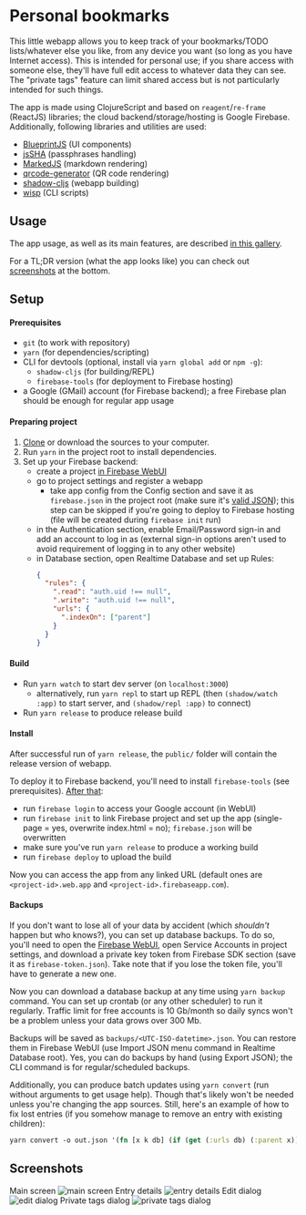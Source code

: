 # Personal bookmarks

This little webapp allows you to keep track of your bookmarks/TODO lists/whatever else you like,
from any device you want (so long as you have Internet access). This is intended for personal use;
if you share access with someone else, they'll have full edit access to whatever data they can see.
The "private tags" feature can limit shared access but is not particularly intended for such things.

The app is made using ClojureScript and based on `reagent`/`re-frame` (ReactJS) libraries; the cloud
backend/storage/hosting is Google Firebase. Additionally, following libraries and utilities are used:

* [BlueprintJS](https://github.com/palantir/blueprint) (UI components)
* [jsSHA](https://github.com/Caligatio/jsSHA) (passphrases handling)
* [MarkedJS](https://github.com/markedjs/marked) (markdown rendering)
* [qrcode-generator](https://github.com/kazuhikoarase/qrcode-generator) (QR code rendering)
* [shadow-cljs](https://github.com/thheller/shadow-cljs) (webapp building)
* [wisp](https://github.com/Gozala/wisp) (CLI scripts)


## Usage

The app usage, as well as its main features, are described [in this gallery](https://imgur.com/a/C8adQRs).

For a TL;DR version (what the app looks like) you can check out [screenshots](#screenshots) at the bottom.


## Setup

#### Prerequisites

* `git` (to work with repository)
* `yarn` (for dependencies/scripting)
* CLI for devtools (optional, install via `yarn global add` or `npm -g`):
  - `shadow-cljs` (for building/REPL)
  - `firebase-tools` (for deployment to Firebase hosting)
* a Google (GMail) account (for Firebase backend); a free Firebase plan should be enough for regular app usage

#### Preparing project

1. [Clone] or download the sources to your computer.
2. Run `yarn` in the project root to install dependencies.
3. Set up your Firebase backend:
   - create a project [in Firebase WebUI](https://console.firebase.google.com)
   - go to project settings and register a webapp
     + take app config from the Config section and save it as `firebase.json` in the project root
       (make sure it's [valid JSON](https://en.wikipedia.org/wiki/JSON#Example));
       this step can be skipped if you're going to deploy to Firebase hosting
       (file will be created during `firebase init` run)
   - in the Authentication section, enable Email/Password sign-in and add an account to log in as
     (external sign-in options aren't used to avoid requirement of logging in to any other website)
   - in Database section, open Realtime Database and set up Rules:
     ```json
     {
       "rules": {
         ".read": "auth.uid !== null",
         ".write": "auth.uid !== null",
         "urls": {
           ".indexOn": ["parent"]
         }
       }
     }
     ```

[Clone]: https://help.github.com/en/github/creating-cloning-and-archiving-repositories/cloning-a-repository


#### Build

* Run `yarn watch` to start dev server (on `localhost:3000`)
  - alternatively, run `yarn repl` to start up REPL
    (then `(shadow/watch :app)` to start server, and `(shadow/repl :app)` to connect)
* Run `yarn release` to produce release build

#### Install

After successful run of `yarn release`, the `public/` folder will contain the release version of webapp.

To deploy it to Firebase backend, you'll need to install `firebase-tools` (see prerequisites).
[After that](https://firebase.google.com/docs/hosting/quickstart):

* run `firebase login` to access your Google account (in WebUI)
* run `firebase init` to link Firebase project and set up the app (single-page = yes, overwrite index.html = no);
  `firebase.json` will be overwritten
* make sure you've run `yarn release` to produce a working build
* run `firebase deploy` to upload the build

Now you can access the app from any linked URL (default ones are `<project-id>.web.app` and `<project-id>.firebaseapp.com`).

#### Backups

If you don't want to lose all of your data by accident (which *shouldn't* happen but who knows?), you can set up database backups.
To do so, you'll need to open the [Firebase WebUI](https://console.firebase.google.com), open Service Accounts in project settings,
and download a private key token from Firebase SDK section (save it as `firebase-token.json`).
Take note that if you lose the token file, you'll have to generate a new one.

Now you can download a database backup at any time using `yarn backup` command. You can set up crontab (or any other scheduler)
to run it regularly. Traffic limit for free accounts is 10 Gb/month so daily syncs won't be a problem unless your data grows over 300 Mb.

Backups will be saved as `backups/<UTC-ISO-datetime>.json`. You can restore them in Firebase WebUI (use Import JSON menu command
in Realtime Database root). Yes, you can do backups by hand (using Export JSON); the CLI command is for regular/scheduled backups.

Additionally, you can produce batch updates using `yarn convert` (run without arguments to get usage help). Though that's likely won't
be needed unless you're changing the app sources. Still, here's an example of how to fix lost entries (if you somehow manage to
remove an entry with existing children):
```clojure
yarn convert -o out.json '(fn [x k db] (if (get (:urls db) (:parent x)) x (l/assoc x :parent "")))'
```


## Screenshots

Main screen
![main screen](https://i.imgur.com/ZsrZrJq.png)
Entry details
![entry details](https://i.imgur.com/3KJI5L2.png)
Edit dialog
![edit dialog](https://i.imgur.com/mUqy896.png)
Private tags dialog
![private tags dialog](https://i.imgur.com/QwsP2Pr.png)
